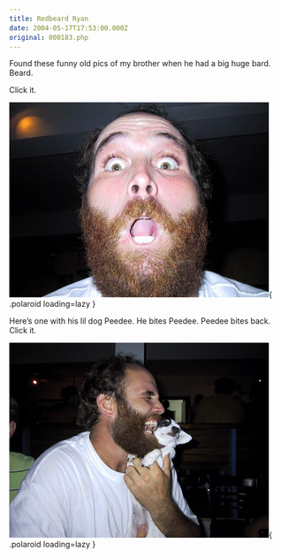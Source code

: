 ```yaml
---
title: Redbeard Ryan
date: 2004-05-17T17:53:00.000Z
original: 000183.php
---
```


Found these funny old pics of my brother when he had a big huge bard. Beard.

Click it.

![img](./ryanbeard-0.jpg){ .polaroid loading=lazy }

Here’s one with his lil dog Peedee. He bites Peedee. Peedee bites back. Click it.

![img](./ryanpeedee-0.jpg){ .polaroid loading=lazy }
